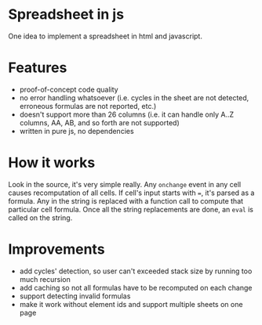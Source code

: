 Spreadsheet in js
=================

One idea to implement a spreadsheet in html and javascript.


Features
========

* proof-of-concept code quality
* no error handling whatsoever (i.e. cycles in the sheet are not detected, erroneous formulas are not reported, etc.)
* doesn't support more than 26 columns (i.e. it can handle only A..Z columns, AA, AB, and so forth are not supported)
* written in pure js, no dependencies


How it works
============

Look in the source, it's very simple really.
Any `onchange` event in any cell causes recomputation of all cells.
If cell's input starts with `=`, it's parsed as a formula. Any <letter><digit>
in the string is replaced with a function call to compute that particular cell
formula. Once all the string replacements are done, an `eval` is called on the string.


Improvements
============

* add cycles' detection, so user can't exceeded stack size by running too much recursion
* add caching so not all formulas have to be recomputed on each change
* support detecting invalid formulas
* make it work without element ids and support multiple sheets on one page

